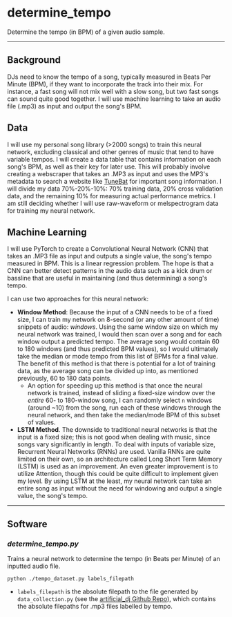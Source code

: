 # determine_tempo
Determine the tempo (in BPM) of a given audio sample.

---

## Background

DJs need to know the tempo of a song, typically measured in Beats Per Minute (BPM), if they want to incorporate the track into their mix. For instance, a fast song will not mix well with a slow song, but two fast songs can sound quite good together. I will use machine learning to take an audio file (.mp3) as input and output the song's BPM.


## Data

I will use my personal song library (>2000 songs) to train this neural network, excluding classical and other genres of music that tend to have variable tempos. I will create a data table that contains information on each song's BPM, as well as their key for later use. This will probably involve creating a webscraper that takes an .MP3 as input and uses the MP3's metadata to search a website like [TuneBat](https://tunebat.com/) for important song information. I will divide my data 70%-20%-10%: 70% training data, 20% cross validation data, and the remaining 10% for measuring actual performance metrics. I am still deciding whether I will use raw-waveform or melspectrogram data for training my neural network.


## Machine Learning

I will use PyTorch to create a Convolutional Neural Network (CNN) that takes an .MP3 file as input and outputs a single value, the song's tempo measured in BPM. This is a linear regression problem. The hope is that a CNN can better detect patterns in the audio data such as a kick drum or bassline that are useful in maintaining (and thus determining) a song's tempo.

I can use two approaches for this neural network:

- **Window Method**: Because the input of a CNN needs to be of a fixed size, I can train my network on 8-second (or any other amount of time) snippets of audio: *windows*. Using the same window size on which my neural network was trained, I would then scan over a song and for each window output a predicted tempo. The average song would contain 60 to 180 windows (and thus predicted BPM values), so I would ultimately take the median or mode tempo from this list of BPMs for a final value. The benefit of this method is that there is potential for a lot of training data, as the average song can be divided up into, as mentioned previously, 60 to 180 data points.
    - An option for speeding up this method is that once the neural network is trained, instead of sliding a fixed-size window over the *entire* 60- to 180-window song, I can randomly select `n` windows (around ~10) from the song, run each of these windows through the neural network, and then take the median/mode BPM of this subset of values.
- **LSTM Method**. The downside to traditional neural networks is that the input is a fixed size; this is not good when dealing with music, since songs vary significantly in length. To deal with inputs of variable size, Recurrent Neural Networks (RNNs) are used. Vanilla RNNs are quite limited on their own, so an architecture called Long Short Term Memory (LSTM) is used as an improvement. An even greater improvement is to utilize Attention, though this could be quite difficult to implement given my level. By using LSTM at the least, my neural network can take an entire song as input without the need for windowing and output a single value, the song's tempo.

---

## Software

### *determine_tempo.py*

Trains a neural network to determine the tempo (in Beats per Minute) of an inputted audio file.

```
python ./tempo_dataset.py labels_filepath
```

- `labels_filepath` is the absolute filepath to the file generated by `data_collection.py` (see the [artificial_dj Github Repo](https://github.com/pnlong/artificial_dj)), which contains the absolute filepaths for .mp3 files labelled by tempo.